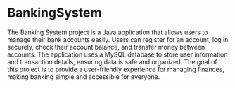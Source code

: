 # BankingSystem
The Banking System project is a Java application that allows users to manage their bank accounts easily. Users can register for an account, log in securely, check their account balance, and transfer money between accounts. The application uses a MySQL database to store user information and transaction details, ensuring data is safe and organized. The goal of this project is to provide a user-friendly experience for managing finances, making banking simple and accessible for everyone.
